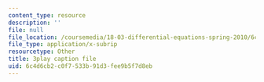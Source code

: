 ```yaml
---
content_type: resource
description: ''
file: null
file_location: /coursemedia/18-03-differential-equations-spring-2010/6c4d6cb2c0f7533b91d3fee9b5f7d8eb_3ejfkMHr_DE.vtt
file_type: application/x-subrip
resourcetype: Other
title: 3play caption file
uid: 6c4d6cb2-c0f7-533b-91d3-fee9b5f7d8eb
---
```

